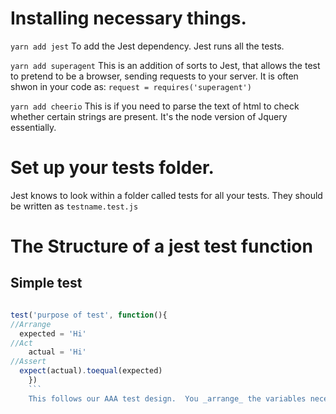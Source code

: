 <!-- TITLE: Setting Up Jest Environment -->
<!-- SUBTITLE: A quick summary of Setting Up Jest Environment -->

# Installing necessary things.
`yarn add jest` To add the Jest dependency.  Jest runs all the tests.

`yarn add superagent` This is an addition of sorts to Jest, that allows the test to pretend to be a browser, sending requests to your server.  It is often shwon in your code as: `request = requires('superagent')`

`yarn add cheerio` This is if you need to parse the text of html to check whether certain strings are present. It's the node version of Jquery essentially.

# Set up your tests folder.
Jest knows to look within a folder called tests for all your tests.  They should be written as `testname.test.js`

# The Structure of a jest test function
## Simple test
```js

test('purpose of test', function(){
//Arrange
  expected = 'Hi'
//Act
	actual = 'Hi'
//Assert
  expect(actual).toequal(expected)
	})
	```
	This follows our AAA test design.  You _arrange_ the variables necessary for a test, then provide an _action_ (the function being run that produces a value) and an _assertion_ (that the function produces a value that equals your expected value).
	
	


